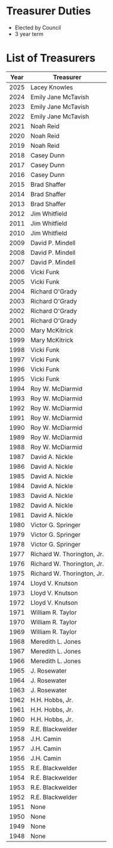 # Treasurer Duties

- Elected by Council
- 3 year term

# List of Treasurers

| Year | Treasurer |
|------|-----------|
|2025  | Lacey Knowles |
| 2024 | Emily Jane McTavish |
| 2023 | Emily Jane McTavish |
| 2022 | Emily Jane McTavish |
| 2021 | Noah Reid |
| 2020 | Noah Reid |
| 2019 | Noah Reid |
| 2018 | Casey Dunn |
| 2017 | Casey Dunn |
| 2016 | Casey Dunn |
| 2015 | Brad Shaffer |
| 2014 | Brad Shaffer |
| 2013 | Brad Shaffer |
| 2012 | Jim Whitfield |
| 2011 | Jim Whitfield |
| 2010 | Jim Whitfield |
| 2009 | David P. Mindell |
| 2008 | David P. Mindell |
| 2007 | David P. Mindell |
| 2006 | Vicki Funk |
| 2005 | Vicki Funk |
| 2004 | Richard O'Grady |
| 2003 | Richard O'Grady |
| 2002 | Richard O'Grady |
| 2001 | Richard O'Grady |
| 2000 | Mary McKitrick |
| 1999 | Mary McKitrick |
| 1998 | Vicki Funk |
| 1997 | Vicki Funk |
| 1996 | Vicki Funk |
| 1995 | Vicki Funk |
| 1994 | Roy W. McDiarmid |
| 1993 | Roy W. McDiarmid |
| 1992 | Roy W. McDiarmid |
| 1991 | Roy W. McDiarmid |
| 1990 | Roy W. McDiarmid |
| 1989 | Roy W. McDiarmid |
| 1988 | Roy W. McDiarmid |
| 1987 | David A. Nickle |
| 1986 | David A. Nickle |
| 1985 | David A. Nickle |
| 1984 | David A. Nickle |
| 1983 | David A. Nickle |
| 1982 | David A. Nickle |
| 1981 | David A. Nickle |
| 1980 | Victor G. Springer |
| 1979 | Victor G. Springer |
| 1978 | Victor G. Springer |
| 1977 | Richard W. Thorington, Jr. |
| 1976 | Richard W. Thorington, Jr. |
| 1975 | Richard W. Thorington, Jr. |
| 1974 | Lloyd V. Knutson |
| 1973 | Lloyd V. Knutson |
| 1972 | Lloyd V. Knutson |
| 1971 | William R. Taylor |
| 1970 | William R. Taylor |
| 1969 | William R. Taylor |
| 1968 | Meredith L. Jones |
| 1967 | Meredith L. Jones |
| 1966 | Meredith L. Jones |
| 1965 | J. Rosewater |
| 1964 | J. Rosewater |
| 1963 | J. Rosewater |
| 1962 | H.H. Hobbs, Jr. |
| 1961 | H.H. Hobbs, Jr. |
| 1960 | H.H. Hobbs, Jr. |
| 1959 | R.E. Blackwelder |
| 1958 | J.H. Camin |
| 1957 | J.H. Camin |
| 1956 | J.H. Camin |
| 1955 | R.E. Blackwelder |
| 1954 | R.E. Blackwelder |
| 1953 | R.E. Blackwelder |
| 1952 | R.E. Blackwelder |
| 1951 | None |
| 1950 | None |
| 1949 | None |
| 1948 | None |
